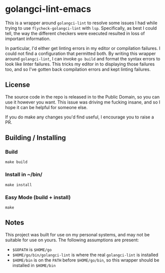 # golangci-lint-emacs
This is a wrapper around `golangci-lint` to resolve some issues I had while
trying to use `flycheck-golangci-lint` with `lsp`. Specifically, as best I could
tell, the way the different checkers were executed resulted in loss of important
information.

In particular, I'd either get linting errors in my editor or compilation
failures. I could not find a configuration that permitted both. By writing this
wrapper around `golangci-lint`, I can invoke `go build` and format the syntax
errors to look like linter failures. This tricks my editor in to displaying
those failures too, and so I've gotten back compilation errors and kept linting
failures.

## License
The source code in the repo is released in to the Public Domain, so you can use
it however you want. This issue was driving me fucking insane, and so I hope it
can be helpful for someone else.

If you do make any changes you'd find useful, I encourage you to raise a PR.

## Building / Installing
### Build
```shell
make build
```

### Install in ~/bin/
```shell
make install
```

### Easy Mode (build + install)
```shell
make
```

## Notes
This project was built for use on my personal systems, and may not be suitable
for use on yours. The following assumptions are present:

* `$GOPATH` is `$HOME/go`
* `$HOME/go/bin/golangci-lint` is where the real `golangci-lint` is installed
* `$HOME/bin` is on the `PATH` before `$HOME/go/bin`, so this wrapper should be installed in `$HOME/bin`
